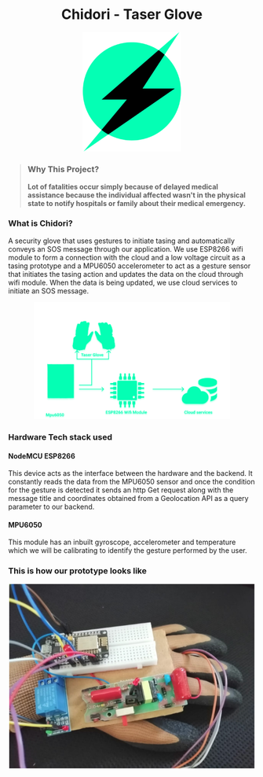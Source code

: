 <h1 align="center"> Chidori - Taser Glove </h1>

<p align="center">
  <img width="200" src="https://github.com/Shakthi-Dhar/Chidori-TaserGlove/blob/main/assets/Icon.png" alt="Icon">
</p>

>__<h3>Why This Project?</h3>
Lot of fatalities occur simply because of delayed medical assistance because the individual affected wasn't in the physical state to notify hospitals or family about their medical emergency.__

<h3>What is Chidori?</h3>
A security glove that uses gestures to initiate tasing and automatically conveys an SOS message through our application. We use ESP8266 wifi module to form a connection with the cloud and a low voltage circuit as a tasing prototype and a MPU6050 accelerometer to act as a gesture sensor that initiates the tasing action and updates the data on the cloud through wifi module. When the data is being updated, we use cloud services to initiate an SOS message.

<p align="center">
  <img width="400" src="https://github.com/Shakthi-Dhar/Chidori-TaserGlove/blob/main/assets/flow%20chart.png" alt="Flow chart">
</p>

<h3>Hardware Tech stack used</h3>
<h4>NodeMCU ESP8266</h4>
This device acts as the interface between the hardware and the backend. It constantly
reads the data from the MPU6050 sensor and once the condition for the gesture is
detected it sends an http Get request along with the message title and coordinates
obtained from a Geolocation API as a query parameter to our backend.

<h4>MPU6050</h4>
This module has an inbuilt gyroscope, accelerometer and temperature which we will be
calibrating to identify the gesture performed by the user.

<h3>This is how our prototype looks like</h3>
<p align="center">
  <img width="500" src="https://github.com/Shakthi-Dhar/Chidori-TaserGlove/blob/main/assets/circuit.png" alt="Hardware">
</p>

